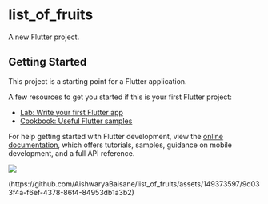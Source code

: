 # list_of_fruits

A new Flutter project.

## Getting Started

This project is a starting point for a Flutter application.

A few resources to get you started if this is your first Flutter project:

- [Lab: Write your first Flutter app](https://docs.flutter.dev/get-started/codelab)
- [Cookbook: Useful Flutter samples](https://docs.flutter.dev/cookbook)

For help getting started with Flutter development, view the
[online documentation](https://docs.flutter.dev/), which offers tutorials,
samples, guidance on mobile development, and a full API reference.
<p>
  <img src="(https://github.com/AishwaryaBaisane/list_of_fruits/assets/149373597/9d033f4a-f6ef-4378-86f4-84953db1a3b2)">
</p>
(https://github.com/AishwaryaBaisane/list_of_fruits/assets/149373597/9d033f4a-f6ef-4378-86f4-84953db1a3b2)


